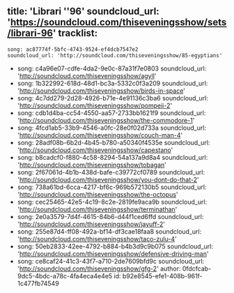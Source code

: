 title: 'Librari ''96'
soundcloud_url: 'https://soundcloud.com/thiseveningsshow/sets/librari-96'
tracklist:
  -
    song: ac87774f-5bfc-4743-9524-ef4dcb7547e2
    soundcloud_url: 'http://soundcloud.com/thiseveningsshow/85-egyptians'
  -
    song: c4a96e07-cdfe-4da2-9e0c-87a31f7e0803
    soundcloud_url: 'http://soundcloud.com/thiseveningsshow/agyll'
  -
    song: 1b322992-618d-48d1-bc3a-5332c0f3a209
    soundcloud_url: 'http://soundcloud.com/thiseveningsshow/birds-in-space'
  -
    song: 4c7dd279-2d28-4926-b71e-4e91136c3ba6
    soundcloud_url: 'http://soundcloud.com/thiseveningsshow/pompeii-2'
  -
    song: cdb1d4ba-cc54-4550-aa57-2733bb1621f9
    soundcloud_url: 'http://soundcloud.com/thiseveningsshow/the-commodore-1'
  -
    song: 4fcd1ab5-33b9-4546-a0fc-28e0f02d733a
    soundcloud_url: 'http://soundcloud.com/thiseveningsshow/couch-man-4'
  -
    song: 28adf08b-6b2d-4b45-b780-a50340f4535e
    soundcloud_url: 'http://soundcloud.com/thiseveningsshow/capestano'
  -
    song: b8cadcf0-f880-4c58-8294-54a137a9d8a4
    soundcloud_url: 'http://soundcloud.com/thiseveningsshow/tobagan'
  -
    song: 2f67061d-4b1b-438d-bafe-c39772cf0789
    soundcloud_url: 'http://soundcloud.com/thiseveningsshow/you-dont-do-that-2'
  -
    song: 738a61bd-6cca-4217-bf6c-969b572130b5
    soundcloud_url: 'http://soundcloud.com/thiseveningsshow/the-octopus'
  -
    song: cec25465-42e5-4c19-8c2e-2819fe9aca9b
    soundcloud_url: 'http://soundcloud.com/thiseveningsshow/terminathan'
  -
    song: 2e0a3579-7d4f-4615-84b6-d44f1ced6ffd
    soundcloud_url: 'http://soundcloud.com/thiseveningsshow/jayuff-2'
  -
    song: 255e87d4-ff08-492a-bf14-df3cae18faa8
    soundcloud_url: 'http://soundcloud.com/thiseveningsshow/taco-zulu-4'
  -
    song: 50eb2833-42ee-4792-b884-b4b3d9c9b075
    soundcloud_url: 'http://soundcloud.com/thiseveningsshow/defensive-driving-man'
  -
    song: ce8caf24-41c3-43f7-a710-2de7609bfd9c
    soundcloud_url: 'http://soundcloud.com/thiseveningsshow/gfg-2'
author: 0fdcfcab-9dc5-4bdc-a78c-4fa4eca4e4e5
id: b92e8545-efe1-408b-961f-1c477fb74549
